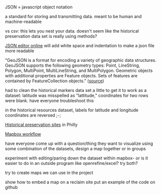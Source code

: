 JSON = javascript object notation

a standard for storing and transmitting data. meant to be human and machine-readable

vs csv: this lets you nest your data. doesn't seem like the historical preservation data set is really using methods?

[JSON editor online](http://www.jsoneditoronline.org/) will add white space and indentation to make a json file more readable

"GeoJSON is a format for encoding a variety of geographic data structures. GeoJSON supports the following geometry types: Point, LineString, Polygon, MultiPoint, MultiLineString, and MultiPolygon. Geometric objects with additional properties are Feature objects. Sets of features are contained by FeatureCollection objects." ([source](http://geojson.org/))

had to clean the historical markers data set a little to get it to work as a dataset: latitude was misspelled as "lattitude," coordinates for two rows were blank. have everyone troubleshoot this

in the historical resources dataset, labels for latitude and longitude coordinates are reversed ;-;

[Historical preservation sites](http://www.preservationalliance.com/explore-philadelphia/) in Philly

[Mapbox workflow](https://www.mapbox.com/help/define-dataset/)

have everyone come up with a question/thing they want to visualize using some combination of the datasets, design a map together or in groups

experiment with editing/paring down the dataset within mapbox- or is it easier to do in an outside program like openrefine/excel? try both?

try to create maps we can use in the project

show how to embed a map on a reclaim site
put an example of the code on github
